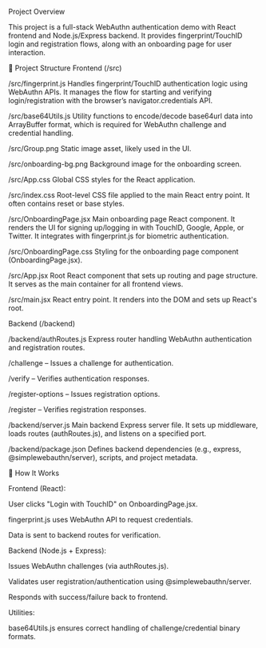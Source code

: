 Project Overview

This project is a full-stack WebAuthn authentication demo with React frontend and Node.js/Express backend. It provides fingerprint/TouchID login and registration flows, along with an onboarding page for user interaction.

📂 Project Structure
Frontend (/src)

/src/fingerprint.js
Handles fingerprint/TouchID authentication logic using WebAuthn APIs. It manages the flow for starting and verifying login/registration with the browser’s navigator.credentials API.

/src/base64Utils.js
Utility functions to encode/decode base64url data into ArrayBuffer format, which is required for WebAuthn challenge and credential handling.

/src/Group.png
Static image asset, likely used in the UI.

/src/onboarding-bg.png
Background image for the onboarding screen.

/src/App.css
Global CSS styles for the React application.

/src/index.css
Root-level CSS file applied to the main React entry point. It often contains reset or base styles.

/src/OnboardingPage.jsx
Main onboarding page React component. It renders the UI for signing up/logging in with TouchID, Google, Apple, or Twitter. It integrates with fingerprint.js for biometric authentication.

/src/OnboardingPage.css
Styling for the onboarding page component (OnboardingPage.jsx).

/src/App.jsx
Root React component that sets up routing and page structure. It serves as the main container for all frontend views.

/src/main.jsx
React entry point. It renders <App /> into the DOM and sets up React's root.

Backend (/backend)

/backend/authRoutes.js
Express router handling WebAuthn authentication and registration routes.

/challenge – Issues a challenge for authentication.

/verify – Verifies authentication responses.

/register-options – Issues registration options.

/register – Verifies registration responses.

/backend/server.js
Main backend Express server file. It sets up middleware, loads routes (authRoutes.js), and listens on a specified port.

/backend/package.json
Defines backend dependencies (e.g., express, @simplewebauthn/server), scripts, and project metadata.

🚀 How It Works

Frontend (React):

User clicks "Login with TouchID" on OnboardingPage.jsx.

fingerprint.js uses WebAuthn API to request credentials.

Data is sent to backend routes for verification.

Backend (Node.js + Express):

Issues WebAuthn challenges (via authRoutes.js).

Validates user registration/authentication using @simplewebauthn/server.

Responds with success/failure back to frontend.

Utilities:

base64Utils.js ensures correct handling of challenge/credential binary formats.
